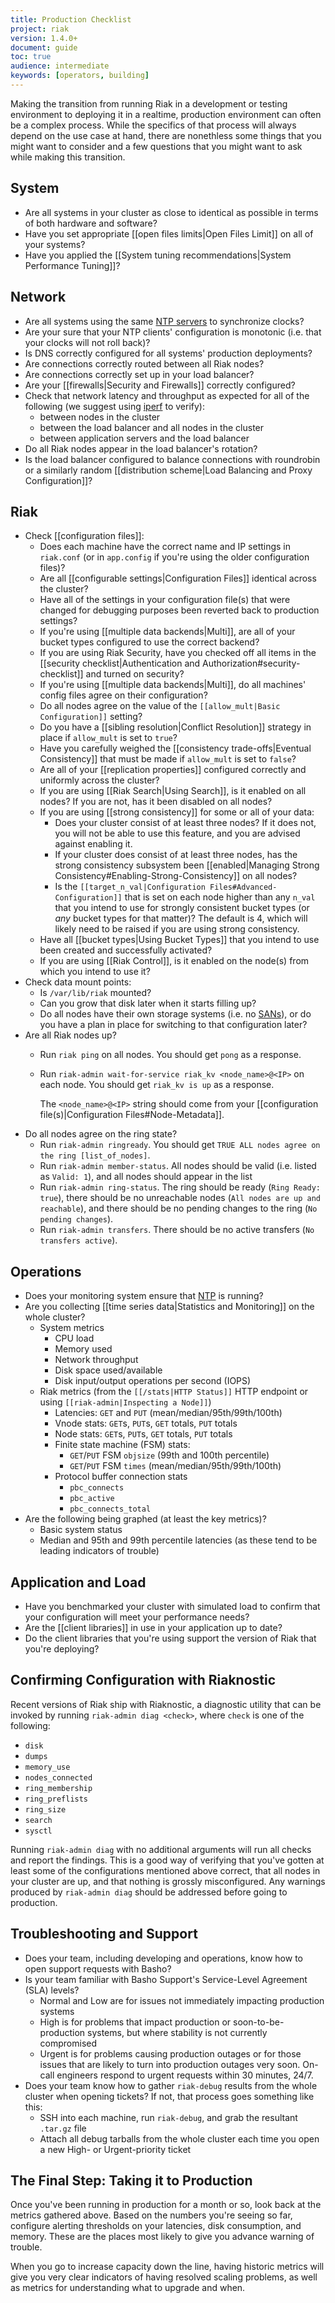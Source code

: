 ```yaml
---
title: Production Checklist
project: riak
version: 1.4.0+
document: guide
toc: true
audience: intermediate
keywords: [operators, building]
---
```


Making the transition from running Riak in a development or testing
environment to deploying it in a realtime, production environment can
often be a complex process. While the specifics of that process will
always depend on the use case at hand, there are nonethless some things
that you might want to consider and a few questions that you might want
to ask while making this transition.

## System

* Are all systems in your cluster as close to identical as possible in
  terms of both hardware and software?
* Have you set appropriate [[open files limits|Open Files Limit]] on all
  of your systems?
* Have you applied the [[System tuning recommendations|System
  Performance Tuning]]?

## Network

* Are all systems using the same [NTP servers](http://www.ntp.org/) to
  synchronize clocks?
* Are your sure that your NTP clients' configuration is monotonic (i.e.
  that your clocks will not roll back)?
* Is DNS correctly configured for all systems' production deployments?
* Are connections correctly routed between all Riak nodes?
* Are connections correctly set up in your load balancer?
* Are your [[firewalls|Security and Firewalls]] correctly configured?
* Check that network latency and throughput as expected for all of the
  following (we suggest using [iperf](http://www.ntp.org/) to verify):
  - between nodes in the cluster
  - between the load balancer and all nodes in the cluster
  - between application servers and the load balancer
* Do all Riak nodes appear in the load balancer's rotation?
* Is the load balancer configured to balance connections with roundrobin
  or a similarly random [[distribution scheme|Load Balancing and Proxy
  Configuration]]?

## Riak

* Check [[configuration files]]:
  - Does each machine have the correct name and IP settings in
    `riak.conf` (or in `app.config` if you're using the older
    configuration files)?
  - Are all [[configurable settings|Configuration Files]] identical
    across the cluster?
  - Have all of the settings in your configuration file(s) that were
    changed for debugging purposes been reverted back to production
    settings?
  - If you're using [[multiple data backends|Multi]], are all of your
    bucket types configured to use the correct backend?
  - If you are using Riak Security, have you checked off all items in
    the [[security checklist|Authentication and
    Authorization#security-checklist]] and turned on security?
  - If you're using [[multiple data backends|Multi]], do all machines'
    config files agree on their configuration?
  - Do all nodes agree on the value of the `[[allow_mult|Basic
    Configuration]]` setting?
  - Do you have a [[sibling resolution|Conflict Resolution]] strategy in
    place if `allow_mult` is set to `true`?
  - Have you carefully weighed the [[consistency trade-offs|Eventual
    Consistency]] that must be made if `allow_mult` is set to `false`?
  - Are all of your [[replication properties]] configured correctly and
    uniformly across the cluster?
  - If you are using [[Riak Search|Using Search]], is it enabled on all
    nodes? If you are not, has it been disabled on all nodes?
  - If you are using [[strong consistency]] for some or all of your
    data:
      * Does your cluster consist of at least three nodes? If it does
        not, you will not be able to use this feature, and you are
        advised against enabling it.
      * If your cluster does consist of at least three nodes, has the
        strong consistency subsystem been [[enabled|Managing Strong
        Consistency#Enabling-Strong-Consistency]] on all nodes?
      * Is the `[[target_n_val|Configuration Files#Advanced-Configuration]]`
        that is set on each node higher than any `n_val` that you intend
        to use for strongly consistent bucket types (or _any_ bucket
        types for that matter)? The default is 4, which will likely need
        to be raised if you are using strong consistency.
  - Have all [[bucket types|Using Bucket Types]] that you intend to use
    been created and successfully activated?
  - If you are using [[Riak Control]], is it enabled on the node(s) from
    which you intend to use it?
* Check data mount points:
  - Is `/var/lib/riak` mounted?
  - Can you grow that disk later when it starts filling up?
  - Do all nodes have their own storage systems (i.e. no
    [SANs](http://en.wikipedia.org/wiki/Storage_area_network)), or do
    you have a plan in place for switching to that configuration later?
* Are all Riak nodes up?
  - Run `riak ping` on all nodes. You should get `pong` as a response.
  - Run `riak-admin wait-for-service riak_kv <node_name>@<IP>` on each
    node. You should get `riak_kv is up` as a response.

    The `<node_name>@<IP>` string should come from your [[configuration
    file(s)|Configuration Files#Node-Metadata]].
* Do all nodes agree on the ring state?
  - Run `riak-admin ringready`. You should get `TRUE ALL nodes agree on
    the ring [list_of_nodes]`.
  - Run `riak-admin member-status`. All nodes should be valid (i.e.
    listed as `Valid: 1`), and all nodes should appear in the list
  - Run `riak-admin ring-status`. The ring should be ready (`Ring Ready:
    true`), there should be no unreachable nodes (`All nodes are up and
    reachable`), and there should be no pending changes to the ring
    (`No pending changes`).
  - Run `riak-admin transfers`. There should be no active transfers (`No
    transfers active`).

## Operations

* Does your monitoring system ensure that [NTP](http://www.ntp.org/) is
  running?
* Are you collecting [[time series data|Statistics and Monitoring]] on
  the whole cluster?
  - System metrics
    + CPU load
    + Memory used
    + Network throughput
    + Disk space used/available
    + Disk input/output operations per second (IOPS)
  - Riak metrics (from the `[[/stats|HTTP Status]]` HTTP endpoint or
    using `[[riak-admin|Inspecting a Node]]`)
    + Latencies: `GET` and `PUT` (mean/median/95th/99th/100th)
    + Vnode stats: `GET`s, `PUT`s, `GET` totals, `PUT` totals
    + Node stats: `GET`s, `PUT`s, `GET` totals, `PUT` totals
    + Finite state machine (FSM) stats:
      * `GET`/`PUT` FSM `objsize` (99th and 100th percentile)
      * `GET`/`PUT` FSM `times` (mean/median/95th/99th/100th)
    + Protocol buffer connection stats
      * `pbc_connects`
      * `pbc_active`
      * `pbc_connects_total`
* Are the following being graphed (at least the key metrics)?
  - Basic system status
  - Median and 95th and 99th percentile latencies (as these tend to be
    leading indicators of trouble)

## Application and Load

* Have you benchmarked your cluster with simulated load to confirm that
  your configuration will meet your performance needs?
* Are the [[client libraries]] in use in your application up to date?
* Do the client libraries that you're using support the version of Riak
  that you're deploying?

## Confirming Configuration with Riaknostic

Recent versions of Riak ship with Riaknostic, a diagnostic utility that
can be invoked by running `riak-admin diag <check>`, where `check` is
one of the following:

* `disk`
* `dumps`
* `memory_use`
* `nodes_connected`
* `ring_membership`
* `ring_preflists`
* `ring_size`
* `search`
* `sysctl`

Running `riak-admin diag` with no additional arguments will run all
checks and report the findings. This is a good way of verifying that
you've gotten at least some of the configurations mentioned above
correct, that all nodes in your cluster are up, and that nothing is
grossly misconfigured. Any warnings produced by `riak-admin diag` should
be addressed before going to production.

## Troubleshooting and Support

* Does your team, including developing and operations, know how to open
  support requests with Basho?
* Is your team familiar with Basho Support's Service-Level Agreement
  (SLA) levels?
  - Normal and Low are for issues not immediately impacting production
    systems
  - High is for problems that impact production or soon-to-be-production
    systems, but where stability is not currently compromised
  - Urgent is for problems causing production outages or for those
    issues that are likely to turn into production outages very soon.
    On-call engineers respond to urgent requests within 30 minutes,
    24/7.
* Does your team know how to gather `riak-debug` results from the whole
  cluster when opening tickets? If not, that process goes something like
  this:
  - SSH into each machine, run `riak-debug`, and grab the resultant
    `.tar.gz` file
  - Attach all debug tarballs from the whole cluster each time you open
    a new High- or Urgent-priority ticket

## The Final Step: Taking it to Production

Once you've been running in production for a month or so, look back at
the metrics gathered above. Based on the numbers you're seeing so far,
configure alerting thresholds on your latencies, disk consumption, and
memory. These are the places most likely to give you advance warning of
trouble.

When you go to increase capacity down the line, having historic metrics
will give you very clear indicators of having resolved scaling problems,
as well as metrics for understanding what to upgrade and when.
